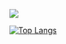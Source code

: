 <img src="https://capsule-render.vercel.app/api?type=transparent&color=timeGradient&height=100&section=header&text=ParkJeongHoon&fontSize=20" />

[![Top Langs](https://github-readme-stats.vercel.app/api/top-langs/?username=omqxze)](https://github.com/anuraghazra/github-readme-stats)
